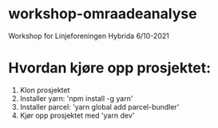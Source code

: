 # workshop-omraadeanalyse
Workshop for Linjeforeningen Hybrida 6/10-2021

# Hvordan kjøre opp prosjektet:

1. Klon prosjektet
2. Installer yarn: 'npm install -g yarn'
3. Installer parcel: 'yarn global add parcel-bundler'
4. Kjør opp prosjektet med 'yarn dev'
